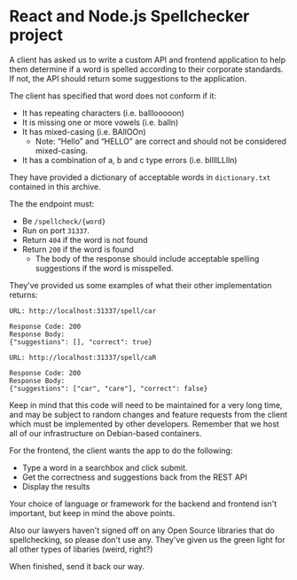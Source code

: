 # React and Node.js Spellchecker project

A client has asked us to write a custom API and frontend application to help them determine if a word is spelled according to their corporate standards. If not, the API should return some suggestions to the application.

The client has specified that word does not conform if it:
- It has repeating characters (i.e. balllooooon)
- It is missing one or more vowels (i.e. balln)
- It has mixed-casing (i.e. BAllOOn)
    - Note: “Hello” and “HELLO” are correct and should not be considered mixed-casing.
- It has a combination of a, b and c type errors (i.e. bllllLLlln)

They have provided a dictionary of acceptable words in `dictionary.txt` contained in this archive.

The the endpoint must:
- Be `/spellcheck/{word}`
- Run on port `31337`.
- Return `404` if the word is not found
- Return `200` if the word is found
    - The body of the response should include acceptable spelling suggestions if the word is misspelled.

They've provided us some examples of what their other implementation returns:
```
URL: http://localhost:31337/spell/car

Response Code: 200
Response Body:
{"suggestions": [], "correct": true}
```

```
URL: http://localhost:31337/spell/caR

Response Code: 200
Response Body:
{"suggestions": ["car", "care"], "correct": false}
```

Keep in mind that this code will need to be maintained for a very long time, and may be subject to random changes and feature requests from the client which must be implemented by other developers. Remember that we host all of our infrastructure on Debian-based containers.

For the frontend, the client wants the app to do the following:
- Type a word in a searchbox and click submit.
- Get the correctness and suggestions back from the REST API
- Display the results

Your choice of language or framework for the backend and frontend isn't important, but keep in mind the above points.

Also our lawyers haven't signed off on any Open Source libraries that do spellchecking, so please don't use any. They've given us the green light for all other types of libaries (weird, right?)

When finished, send it back our way.